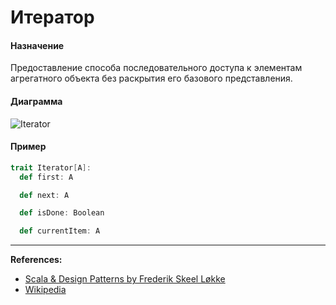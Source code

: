 # Итератор

#### Назначение

Предоставление способа последовательного доступа к элементам агрегатного объекта 
без раскрытия его базового представления.

#### Диаграмма

![Iterator](https://upload.wikimedia.org/wikipedia/commons/1/13/Iterator_UML_class_diagram.svg)

#### Пример

```scala
trait Iterator[A]:
  def first: A

  def next: A

  def isDone: Boolean

  def currentItem: A
```


---

**References:**
- [Scala & Design Patterns by Frederik Skeel Løkke](https://www.scala-lang.org/old/sites/default/files/FrederikThesis.pdf)
- [Wikipedia](https://ru.wikipedia.org/wiki/%D0%98%D1%82%D0%B5%D1%80%D0%B0%D1%82%D0%BE%D1%80_(%D1%88%D0%B0%D0%B1%D0%BB%D0%BE%D0%BD_%D0%BF%D1%80%D0%BE%D0%B5%D0%BA%D1%82%D0%B8%D1%80%D0%BE%D0%B2%D0%B0%D0%BD%D0%B8%D1%8F))
